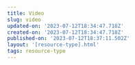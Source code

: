 ```yaml
---
title: Video
slug: video
updated-on: '2023-07-12T18:34:47.718Z'
created-on: '2023-07-12T18:34:47.718Z'
published-on: '2023-07-12T18:37:11.502Z'
layout: '[resource-type].html'
tags: resource-type
---
```



